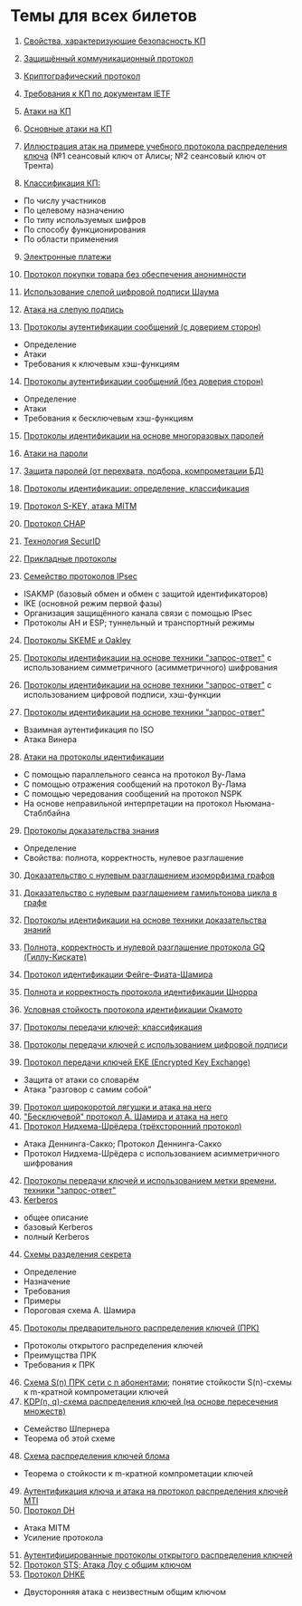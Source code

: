 # Темы для всех билетов

1. [Свойства, характеризующие безопасность КП](./topics/general.md#Свойства,-характеризующие-безопасность-КП)
2. [Защищённый коммуникационный протокол](./topics/general.md#Криптографический-протокол)
3. [Криптографический протокол](./topics/general.md#Криптографический-протокол)
4. [Требования к КП по документам IETF](./topics/general.md#Свойства-IETF)

5. [Атаки на КП](./404.md)
6. [Основные атаки на КП](./404.md)
7. [Иллюстрация атак на примере учебного протокола распределения ключа](./404.md)
  (№1 сеансовый ключ от Алисы; №2 сеансовый ключ от Трента)

8. [Классификация КП:](./404.md)
  - По числу участников
  - По целевому назначению
  - По типу используемых шифров
  - По способу функционирования
  - По области применения

9. [Электронные платежи](./404.md)
10. [Протокол покупки товара без обеспечения анонимности](./404.md)
11. [Использование слепой цифровой подписи Шаума](./404.md)
12. [Атака на слепую подпись](./404.md)

13. [Протоколы аутентификации сообщений (с доверием сторон)](./404.md)
  - Определение
  - Атаки
  - Требования к ключевым хэш-функциям

14. [Протоколы аутентификации сообщений (без доверия сторон)](./404.md)
  - Определение
  - Атаки
  - Требования к бесключевым хэш-функциям

15. [Протоколы идентификации на основе многоразовых паролей](./404.md)
16. [Атаки на пароли](./404.md)
17. [Защита паролей (от перехвата, подбора, компрометации БД)](./404.md)

18. [Протоколы идентификации: определение, классификация](./404.md)
19. [Протокол S-KEY, атака MITM](./404.md)
20. [Протокол CHAP](./404.md)
21. [Технология SecurID](./404.md)

22. [Прикладные протоколы](./404.md)
23. [Семейство протоколов IPsec](./404.md)
  - ISAKMP (базовый обмен и обмен с защитой идентификаторов)
  - IKE (основной режим первой фазы)
  - Организация защищённого канала связи с помощью IPsec
  - Протоколы AH и ESP; туннельный и транспортный режимы
24. [Протоколы SKEME и Oakley](./404.md)

25. [Протоколы идентификации на основе техники "запрос-ответ"](./404.md)
с использованием симметричного (асимметричного) шифрования
26. [Протоколы идентификации на основе техники "запрос-ответ"](./404.md)
с использованием цифровой подписи, хэш-функции
27. [Протоколы идентификации на основе техники "запрос-ответ"](./404.md)
  - Взаимная аутентификация по ISO
  - Атака Винера

28. [Атаки на протоколы идентификации](./404.md)
  - С помощью параллельного сеанса на протокол Ву-Лама
  - С помощью отражения сообщений на протокол Ву-Лама
  - С помощью чередования сообщений на протокол NSPK
  - На основе неправильной интерпретации на протокол Ньюмана-Стаблбайна

29. [Протоколы доказательства знания](./404.md)
  - Определение
  - Свойства: полнота, корректность, нулевое разглашение
30. [Доказательство с нулевым разглашением изоморфизма графов](./404.md)
31. [Доказательство с нулевым разглашением гамильтонова цикла в графе](./404.md)

31. [Протоколы идентификации на основе техники доказательства знаний](./404.md)
32. [Полнота, корректность и нулевой разглашение протокола GQ (Гиллу-Кискате)](./404.md)
33. [Протокол идентификации Фейге-Фиата-Шамира](./404.md)
34. [Полнота и корректность протокола идентификации Шнорра](./404.md)
35. [Условная стойкость протокола идентификации Окамото](./404.md)

36. [Протоколы передачи ключей; классификация](./404.md)
37. [Протоколы передачи ключей с использованием цифровой подписи](./404.md)
38. [Протокол передачи ключей EKE (Encrypted Key Exchange)](./404.md)
  - Защита от атаки со словарём
  - Атака "разговор с самим собой"
39. [Протокол широкоротой лягушки и атака на него](./404.md)
40. ["Бесключевой" протокол А. Шамира и атака на него](./404.md)
41. [Протокол Нидхема-Шрёдера (трёхсторонний протокол)](./404.md)
  - Атака Деннинга-Сакко; Протокол Деннинга-Сакко
  - Протокол Нидхема-Шрёдера с использованием асимметричного шифрования
42. [Протоколы передачи ключей и использованием метки времени, техники "запрос-ответ"](./404.md)
43. [Kerberos](./404.md)
  - общее описание
  - базовый Kerberos
  - полный Kerberos

44. [Схемы разделения секрета](./404.md)
  - Определение
  - Назначение
  - Требования
  - Примеры
  - Пороговая схема А. Шамира

45. [Протоколы предварительного распределения ключей (ПРК)](./404.md)
  - Протоколы открытого распределения ключей
  - Преимущства ПРК
  - Требования к ПРК
46. [Схема S(n) ПРК сети с n абонентами;](./404.md)
    понятие стойкости S(n)-схемы к m-кратной компрометации ключей
47. [KDP(n, q)-схема распределения ключей (на основе пересечения множеств)](./404.md)
  - Семейство Шпернера
  - Теорема об этой схеме
48. [Схема распределения ключей блома](./404.md)
  - Теорема о стойкости к m-кратной компрометации ключей
49. [Аутентификация ключа и атака на протокол распределения ключей MTI](./404.md)
50. [Протокол DH](./404.md)
  - Атака MITM
  - Усиление протокола

51. [Аутентифицированные протоколы открытого распределения ключей](./404.md)
52. [Протокол STS; Атака Лоу с общим ключом](./404.md)
53. [Протокол DHKE](./404.md)
  - Двусторонняя атака с неизвестным общим ключом
